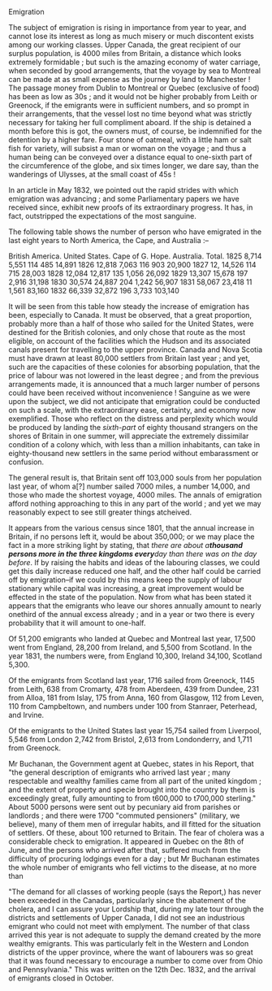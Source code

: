EmigrationThe subject of emigration is rising in
                    importance from year to year, and cannot lose its interest as long as
                    much misery or much discontent exists among our working classes. Upper
                    Canada, the great recipient of our surplus population, is 4000 miles from
                    Britain, a distance which looks extremely formidable ; but such is the
                    amazing economy of water carriage, when seconded by good
                    arrangements, that the voyage by sea to Montreal can be made at as small
                    expense as the journey by land to Manchester ! The passage money from
                    Dublin to Montreal or Quebec (exclusive of food) has been as low as 30s ;
                    and it would not be higher probably from Leith or Greenock, if the
                    emigrants were in sufficient numbers, and so prompt in their arrangements, that the vessel lost no time beyond what was
                    strictly necessary for taking her full compliment aboard. If the ship is
                    detained a month before this is got, the owners must, of course, be
                    indemnified for the detention by a higher fare. Four stone of oatmeal,
                    with a little ham or salt fish for variety, will subsist a man or
                    woman on the voyage ; and thus a human being can be conveyed
                    over a distance equal to one-sixth part of the circumference of the globe,
                    and six times longer, we dare say, than the wanderings of Ulysses, at
                    the small coast of 45s !In an article in May 1832, we pointed out the rapid strides with which
                    emigration was advancing ; and some Parliamentary papers we have received
                    since, exhibit new proofs of its extraordinary progress. It
                    has, in fact, outstripped the expectations of the most sanguine.The following table shows the number of person who have emigrated in the
                    last eight years to North America, the Cape, and Australia :–British America. United States. Cape of G. Hope. Australia. Total. 1825
                    8,714 5,551 114 485 14,891 1826 12,818 7,063 116 903 20,900 1827 12,
                    14,526 114 715 28,003 1828 12,084 12,817 135 1,056 26,092 1829 13,307
                    15,678 197 2,916 31,198 1830 30,574 24,887 204 1,242 56,907 1831
                    58,067 23,418 11 1,561 83,160 1832 66,339 32,872 196 3,733 103,140It will be seen from this table how steady the increase of
                    emigration has been, especially to Canada. It must be observed, that a
                    great proportion, probably more than a half of those who sailed for the
                    United States, were destined for the British colonies, and only chose
                    that route as the most eligible, on account of the facilities which the
                    Hudson and its associated canals present for travelling to the upper
                    province. Canada and Nova Scotia must have drawn at least 80,000 settlers from Britain last year ; and yet, such are the capacities of these colonies for absorbing population, that
                    the price of labour was not lowered in the least degree ; and from the
                    previous arrangements made, it is announced that a much larger
                    number of persons could have been received without inconvenience ! Sanguine
                    as we were upon the subject, we did not anticipate that emigration
                    could be conducted on such a scale, with the extraordinary ease, certainty,
                    and economy now exemplified. Those who reflect on the distress
                    and perplexity which would be produced by landing the *sixth-part* of eighty thousand strangers on the
                    shores of Britain in one summer, will appreciate the extremely dissimilar
                    condition of a colony which, with less than a million inhabitants, can take
                    in eighty-thousand new settlers in the same period without
                    embarassment or confusion.The general result is, that Britain sent off 103,000 souls from her
                    population last year, of whom a[?] number sailed 7000 miles, a number
                    14,000, and those who made the shortest voyage, 4000 miles. The annals of
                    emigration afford nothing approaching to this in any part of the world
                    ; and yet we may reasonably expect to see still greater things
                    atcheived.It appears from the various census since 1801, that the annual increase in
                    Britain, if no persons left it, would be about 350,000; or we may place the
                    fact in a more striking light by stating, that *there are
                        about a**thousand persons more in the three kingdoms every**day than there was on the day before*. If by raising
                    the habits and ideas of the labouring classes, we could get this daily
                    increase reduced one half, and the other half could be carried off by
                    emigration–if we could by this means keep the supply of labour
                        stationary while capital was increasing, a great improvement
                    would be effected in the state of the population. Now from what has
                    been stated it appears that the emigrants who leave our shores annually
                    amount to nearly onethird of the annual excess already ; and in
                    a year or two there is every probability that it will amount to
                    one-half.Of 51,200 emigrants who landed at Quebec and Montreal last year, 17,500 went
                    from England, 28,200 from Ireland, and 5,500 from Scotland. In the
                    year 1831, the numbers were, from England 10,300, Ireland 34,100, Scotland
                    5,300.Of the emigrants from Scotland last year, 1716 sailed from
                    Greenock, 1145 from Leith, 638 from Cromarty, 478 from Aberdeen,
                    439 from Dundee, 231 from Alloa, 181 from Islay, 175 from Anna, 160 from
                    Glasgow, 112 from Leven, 110 from Campbeltown, and numbers under 100
                    from Stanraer, Peterhead, and Irvine.Of the emigrants to the United States last year 15,754 sailed from
                    Liverpool, 5,546 from London 2,742 from Bristol, 2,613 from Londonderry,
                    and 1,711 from Greenock.Mr Buchanan, the Government agent at Quebec, states in his Report, that "the
                    general description of emigrants who arrived last year ; many respectable
                    and wealthy families came from all part of the united kingdom ;
                    and the extent of property and specie brought into the country by them
                    is exceedingly great, fully amounting to from t600,000 to t700,000
                    sterling." About 5000 persons were sent out by pecuniary aid from parishes
                    or landlords ; and there were 1700 "commuted pensioners"
                    (military, we believe), many of them men of irregular habits, and ill
                    fitted for the situation of settlers. Of these, about 100
                    returned to Britain. The fear of cholera was a considerable check to
                    emigration. It appeared in Quebec on the 8th of June, and the persons
                    who arrived after that, suffered much from the difficulty of procuring
                    lodgings even for a day ; but Mr Buchanan estimates the whole number of
                        emigrants who fell victims to the disease, at no more
                    than"The demand for all classes of working people (says the Report,) has never
                    been exceeded in the Canadas, particularly since the abatement
                    of the cholera, and I can assure your Lordship that, during my late
                    tour through the districts and settlements of Upper Canada, I did not
                    see an industrious emigrant who could not meet with emplyment. The number
                    of that class arrived this year is not adequate to supply the demand
                    created by the more wealthy emigrants. This was particularly felt in the
                    Western and London districts of the upper province, where the want of labourers was so great that it was found necessary to encourage a number to come over from Ohio and Pennsylvania." This was written on the 12th Dec. 1832, and the arrival of
                    emigrants closed in October.